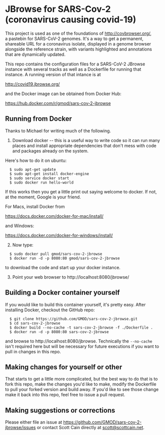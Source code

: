 # JBrowse for SARS-Cov-2 (coronavirus causing covid-19)

This project is used as one of the foundations of http://covbrowser.org/,  
a pastebin for SARS-CoV-2 genomes. It's a way to get a permanent, shareable
URL for a coronavirus isolate, displayed in a genome browser alongside the
reference strain, with variants highlighted and annotations that are
dynamically updated.

This repo contains the configuration files for a SARS-CoV-2 JBrowse instance
with several tracks as well as a Dockerfile for running that instance. A 
running version of that intance is at

  http://covid19.jbrowse.org/

and the Docker image can be obtained from Docker Hub:

  https://hub.docker.com/r/gmod/sars-cov-2-jbrowse

## Running from Docker

Thanks to Michael for writing much of the following.

1) Download docker -- this is a useful way to write code so it can run many places and install appropriate dependencies that don't mess with code and packages already on the system.

Here's how to do it on ubuntu:
```
  $ sudo apt-get update
  $ sudo apt-get install docker-engine
  $ sudo service docker start
  $ sudo docker run hello-world
```
If this works then you get a little print out saying welcome to docker. If not, at the moment, Google is your friend.

For Macs, install Docker from 

  https://docs.docker.com/docker-for-mac/install/

and Windows:

  https://docs.docker.com/docker-for-windows/install/

2) Now type:
```
  $ sudo docker pull gmod/sars-cov-2-jbrowse
  $ docker run -d -p 8080:80 gmod/sars-cov-2-jbrowse
```
to download the code and start up your docker instance.

3) Point your web browser to http://localhost:8080/jbrowse/ 

## Building a Docker container yourself

If you would like to build this container yourself, it's pretty easy.
After installing Docker, checkout the GitHub repo:
```
  $ git clone https://github.com/GMOD/sars-cov-2-jbrowse.git
  $ cd sars-cov-2-jbrowse
  $ docker build --no-cache -t sars-cov-2-jbrowse -f ./Dockerfile .
  $ docker run -d -p 8080:80 sars-cov-2-jbrowse
```
and browse to http://localhost:8080/jbrowse.  Technically the `--no-cache` 
isn't required here but will be necessary for future executions if
you want to pull in changes in this repo.

## Making changes for yourself or other

That starts to get a little more complicated, but the best way to do that
is to fork this repo, make the changes you'd like to make, modify the
Dockerfile to pull your forked version and build away. If you'd like to see
those change make it back into this repo, feel free to issue a pull request.

## Making suggestions or corrections

Please either file an issue at https://github.com/GMOD/sars-cov-2-jbrowse/issues or contact Scott Cain directly at scott@scottcain.net.

